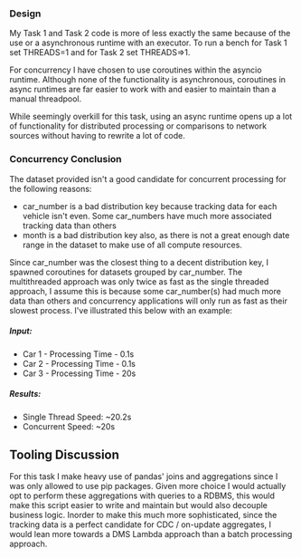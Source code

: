 ### Design
My Task 1 and Task 2 code is more of less exactly the same because of the use
or a asynchronous runtime with an executor. To run a bench for Task 1 set
THREADS=1 and for Task 2 set THREADS=>1.

For concurrency I have chosen to use coroutines within the asyncio runtime.
Although none of the functionality is asynchronous, coroutines in async runtimes
are far easier to work with and easier to maintain than a manual threadpool.

While seemingly overkill for this task, using an async runtime opens up a lot of
functionality for distributed processing or comparisons to network sources
without having to rewrite a lot of code.

### Concurrency Conclusion
The dataset provided isn't a good candidate for concurrent processing for the
following reasons:
- car_number is a bad distribution key because tracking data for each vehicle
isn't even. Some car_numbers have much more associated tracking data than
others
- month is a bad distribution key also, as there is not a great enough date
range in the dataset to make use of all compute resources.

Since car_number was the closest thing to a decent distribution key, I spawned
coroutines for datasets grouped by car_number. The multithreaded approach was
only twice as fast as the single threaded approach, I assume this is because
some car_number(s) had much more data than others and concurrency applications
will only run as fast as their slowest process. I've illustrated this below
with an example:

##### Input:
- Car 1 - Processing Time - 0.1s
- Car 2 - Processing Time - 0.1s
- Car 3 - Processing Time - 20s

##### Results:
- Single Thread Speed: ~20.2s
- Concurrent Speed: ~20s

## Tooling Discussion
For this task I make heavy use of pandas' joins and aggregations since I was
only allowed to use pip packages. Given more choice I would actually opt to
perform these aggregations with queries to a RDBMS, this would make this script
easier to write and maintain but would also decouple business logic.
Inorder to make this much more sophisticated, since the tracking data is a
perfect candidate for CDC / on-update aggregates, I would lean more towards a
DMS Lambda approach than a batch processing approach.
